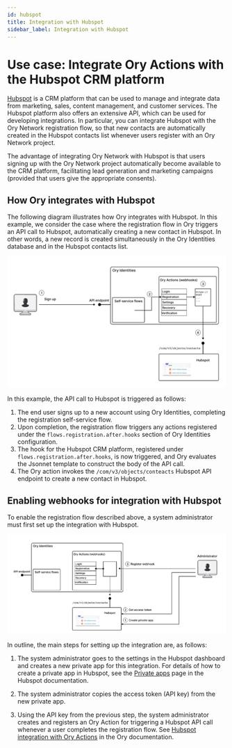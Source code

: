 ```yaml
---
id: hubspot
title: Integration with Hubspot
sidebar_label: Integration with Hubspot
---
```


# Use case: Integrate Ory Actions with the Hubspot CRM platform

[Hubspot](https://www.hubspot.com/) is a CRM platform that can be used to manage and integrate data from marketing, sales, content
management, and customer services. The Hubspot platform also offers an extensive API, which can be used for developing
integrations. In particular, you can integrate Hubspot with the Ory Network registration flow, so that new contacts are
automatically created in the Hubspot contacts list whenever users register with an Ory Network project.

The advantage of integrating Ory Network with Hubspot is that users signing up with the Ory Network project automatically become
available to the CRM platform, facilitating lead generation and marketing campaigns (provided that users give the appropriate
consents).

## How Ory integrates with Hubspot

The following diagram illustrates how Ory integrates with Hubspot. In this example, we consider the case where the registration
flow in Ory triggers an API call to Hubspot, automatically creating a new contact in Hubspot. In other words, a new record is
created simultaneously in the Ory Identities database and in the Hubspot contacts list.

![Registration flow with Hubspot integration](./_static/hubspot-reg-flow.png)

In this example, the API call to Hubspot is triggered as follows:

1. The end user signs up to a new account using Ory Identities, completing the registration self-service flow.
2. Upon completion, the registration flow triggers any actions registered under the `flows.registration.after.hooks` section of
   Ory Identities configuration.
3. The hook for the Hubspot CRM platform, registered under `flows.registration.after.hooks`, is now triggered, and Ory evaluates
   the Jsonnet template to construct the body of the API call.
4. The Ory action invokes the `/com/v3/objects/conteacts` Hubspot API endpoint to create a new contact in Hubspot.

## Enabling webhooks for integration with Hubspot

To enable the registration flow described above, a system administrator must first set up the integration with Hubspot.

![Configuring Hubspot integration](./_static/hubspot-config.png)

In outline, the main steps for setting up the integration are, as follows:

1. The system administrator goes to the settings in the Hubspot dashboard and creates a new private app for this integration. For
   details of how to create a private app in Hubspot, see the
   [Private apps](https://developers.hubspot.com/docs/api/private-apps#make-api-calls-with-your-app-s-access-token) page in the
   Hubspot documentation.

2. The system administrator copies the access token (API key) from the new private app.

3. Using the API key from the previous step, the system administrator creates and registers an Ory Action for triggering a Hubspot
   API call whenever a user completes the registration flow. See
   [Hubspot integration with Ory Actions](https://www.ory.sh/docs/actions/integrations/hubspot) in the Ory documentation.
